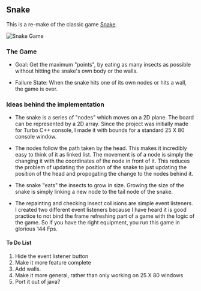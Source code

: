 ## Snake

This is a re-make of the classic game [Snake](https://en.wikipedia.org/wiki/Snake_%28video_game%29). 

![Snake Game](http://cdn2.ubergizmo.com/wp-content/uploads/2011/12/13-Snake.jpg)

### The Game 

- Goal: Get the maximum "points", by eating as many insects as possible without hitting
the snake's own body or the walls.

- Failure State: When the snake hits one of its own nodes or hits a wall, the game is
over.


### Ideas behind the implementation 
- The snake is a series of "nodes" which moves on a 2D plane. The board can be represented by a 2D array. Since the project    was initially made for Turbo C++ console, I made it with bounds for a standard 25 X 80 console window. 
 
- The nodes follow the path taken by the head. This makes it incredibly easy to think of it as linked list. The movement is    of a node is simply the changing it with the coordinates of the node in front of it. This reduces the problem of updating    the position of the snake to just updating the position of the head and propogating the change to the nodes behind it. 

- The snake "eats" the insects to grow in size. Growing the size of the snake is simply linking a new node to the tail node    of the snake.

- The repainting and checking insect collisions are simple event listeners. I created two different event listeners because I   have heard it is good practice to not bind the frame refreshing part of a game with the logic of the game. So if you have    the right equipment, you run this game in glorious 144 Fps.


#### To Do List
1. Hide the event listener button
2. Make it more feature complete
3. Add walls.
4. Make it more general, rather than only working on 25 X 80 windows
5. Port it out of java? 
